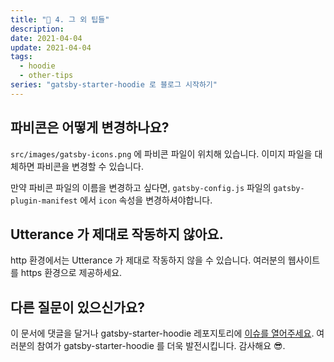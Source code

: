 ```yaml
---
title: "🤩 4. 그 외 팁들"
description:
date: 2021-04-04
update: 2021-04-04
tags:
  - hoodie
  - other-tips
series: "gatsby-starter-hoodie 로 블로그 시작하기"
---
```


## 파비콘은 어떻게 변경하나요?

`src/images/gatsby-icons.png` 에 파비콘 파일이 위치해 있습니다. 이미지 파일을 대체하면 파비콘을 변경할 수 있습니다.

만약 파비콘 파일의 이름을 변경하고 싶다면, `gatsby-config.js` 파일의 `gatsby-plugin-manifest` 에서 `icon` 속성을 변경하셔야합니다.

## Utterance 가 제대로 작동하지 않아요.

http 환경에서는 Utterance 가 제대로 작동하지 않을 수 있습니다. 여러분의 웹사이트를 https 환경으로 제공하세요.

## 다른 질문이 있으신가요?

이 문서에 댓글을 달거나 gatsby-starter-hoodie 레포지토리에 [이슈를 열어주세요](https://github.com/devHudi/gatsby-starter-hoodie/issues). 여러분의 참여가 gatsby-starter-hoodie 를 더욱 발전시킵니다. 감사해요 😎.
